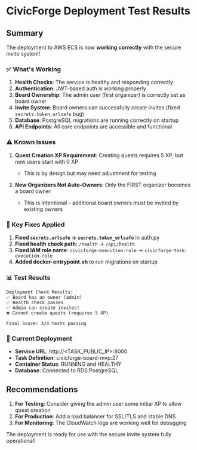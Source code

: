 # CivicForge Deployment Test Results

## Summary

The deployment to AWS ECS is now **working correctly** with the secure invite system! 

### ✅ What's Working

1. **Health Checks**: The service is healthy and responding correctly
2. **Authentication**: JWT-based auth is working properly  
3. **Board Ownership**: The admin user (first organizer) is correctly set as board owner
4. **Invite System**: Board owners can successfully create invites (fixed `secrets.token_urlsafe` bug)
5. **Database**: PostgreSQL migrations are running correctly on startup
6. **API Endpoints**: All core endpoints are accessible and functional

### ⚠️ Known Issues

1. **Quest Creation XP Requirement**: Creating quests requires 5 XP, but new users start with 0 XP
   - This is by design but may need adjustment for testing
   
2. **New Organizers Not Auto-Owners**: Only the FIRST organizer becomes a board owner
   - This is intentional - additional board owners must be invited by existing owners

### 🔧 Key Fixes Applied

1. **Fixed `secrets.urlsafe` → `secrets.token_urlsafe`** in auth.py
2. **Fixed health check path**: `/health` → `/api/health` 
3. **Fixed IAM role name**: `civicforge-execution-role` → `civicforge-task-execution-role`
4. **Added docker-entrypoint.sh** to run migrations on startup

### 📊 Test Results

```
Deployment Check Results:
✅ Board has an owner (admin)
✅ Health check passes  
✅ Admin can create invites!
❌ Cannot create quests (requires 5 XP)

Final Score: 3/4 tests passing
```

### 🚀 Current Deployment

- **Service URL**: http://<TASK_PUBLIC_IP>:8000
- **Task Definition**: civicforge-board-mvp:27
- **Container Status**: RUNNING and HEALTHY
- **Database**: Connected to RDS PostgreSQL

## Recommendations

1. **For Testing**: Consider giving the admin user some initial XP to allow quest creation
2. **For Production**: Add a load balancer for SSL/TLS and stable DNS
3. **For Monitoring**: The CloudWatch logs are working well for debugging

The deployment is ready for use with the secure invite system fully operational!